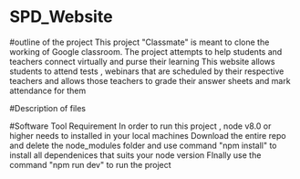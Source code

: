 # SPD_Website

#outline of the project
    This project "Classmate" is meant to clone the working of Google classroom.
    The project attempts to help students and teachers connect virtually and purse their learning
    This website allows students to attend tests , webinars that are scheduled by their respective teachers and allows those teachers to grade their answer sheets and mark attendance for them


#Description of files


#Software Tool Requirement 
   In order to run this project , node v8.0 or higher needs to installed in your local machines
   Download the entire repo and delete the node_modules folder and use command "npm install" to install all dependenices that suits your node version
   FInally use the command "npm run dev" to run the project
   
   
   
